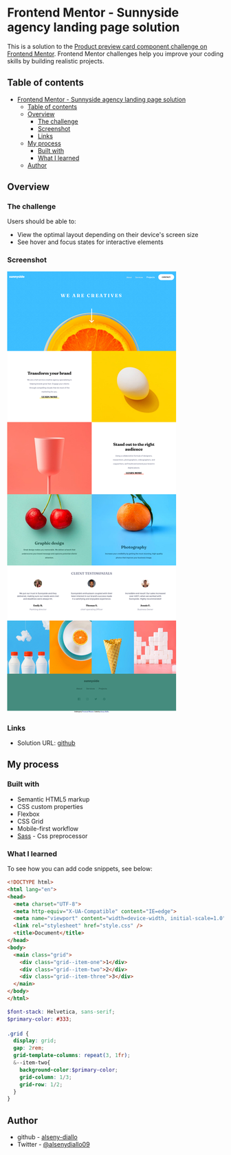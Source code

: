 # Frontend Mentor - Sunnyside agency landing page solution

This is a solution to the [Product preview card component challenge on Frontend Mentor](https://www.frontendmentor.io/challenges/product-preview-card-component-GO7UmttRfa). Frontend Mentor challenges help you improve your coding skills by building realistic projects.

## Table of contents

- [Frontend Mentor - Sunnyside agency landing page solution](#frontend-mentor---sunnyside-agency-landing-page-solution)
  - [Table of contents](#table-of-contents)
  - [Overview](#overview)
    - [The challenge](#the-challenge)
    - [Screenshot](#screenshot)
    - [Links](#links)
  - [My process](#my-process)
    - [Built with](#built-with)
    - [What I learned](#what-i-learned)
  - [Author](#author)

## Overview

### The challenge

Users should be able to:

- View the optimal layout depending on their device's screen size
- See hover and focus states for interactive elements

### Screenshot

![desktop preview screenshot](./screenshots/desktop-version.png)

### Links

- Solution URL: [github](https://github.com/alseny-diallo/preview-card)

## My process

### Built with

- Semantic HTML5 markup
- CSS custom properties
- Flexbox
- CSS Grid
- Mobile-first workflow
- [Sass](https://sass-lang.com/) - Css preprocessor

### What I learned

To see how you can add code snippets, see below:

```html
<!DOCTYPE html>
<html lang="en">
<head>
  <meta charset="UTF-8">
  <meta http-equiv="X-UA-Compatible" content="IE=edge">
  <meta name="viewport" content="width=device-width, initial-scale=1.0">
  <link rel="stylesheet" href="style.css" />
  <title>Document</title>
</head>
<body>
  <main class="grid">
    <div class="grid--item-one">1</div>
    <div class="grid--item-two">2</div>
    <div class="grid--item-three">3</div>
  </main>
</body>
</html>
```

```scss
$font-stack: Helvetica, sans-serif;
$primary-color: #333;

.grid {
  display: grid;
  gap: 2rem;
  grid-template-columns: repeat(3, 1fr);
  &--item-two{
    background-color:$primary-color;
    grid-column: 1/3;
    grid-row: 1/2;
  }
}
```

## Author

- github - [alseny-diallo](https://github.com/alseny-diallo)
- Twitter - [@alsenydiallo09](https://www.twitter.com/alsenydiallo09)
